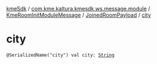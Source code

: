 [kmeSdk](../../../index.md) / [com.kme.kaltura.kmesdk.ws.message.module](../../index.md) / [KmeRoomInitModuleMessage](../index.md) / [JoinedRoomPayload](index.md) / [city](./city.md)

# city

`@SerializedName("city") val city: `[`String`](https://kotlinlang.org/api/latest/jvm/stdlib/kotlin/-string/index.html)